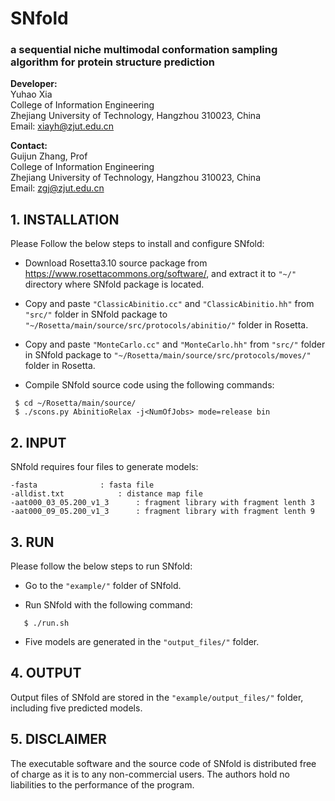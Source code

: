 # SNfold
### a sequential niche multimodal conformation sampling algorithm for protein structure prediction



**Developer:**   
                Yuhao Xia  
                College of Information Engineering  
                Zhejiang University of Technology, Hangzhou 310023, China  
		Email: xiayh@zjut.edu.cn  

**Contact:**  
                Guijun Zhang, Prof  
                College of Information Engineering  
                Zhejiang University of Technology, Hangzhou 310023, China  
                Email: zgj@zjut.edu.cn  

## 1. INSTALLATION
Please Follow the below steps to install and configure SNfold:

- Download Rosetta3.10 source package from https://www.rosettacommons.org/software/, and extract it to ``"~/"`` directory where SNfold package is located.

- Copy and paste ``"ClassicAbinitio.cc"`` and ``"ClassicAbinitio.hh"`` from ``"src/"`` folder in SNfold package to ``"~/Rosetta/main/source/src/protocols/abinitio/"`` folder in Rosetta.

- Copy and paste ``"MonteCarlo.cc"`` and ``"MonteCarlo.hh"`` from ``"src/"`` folder in SNfold package to ``"~/Rosetta/main/source/src/protocols/moves/"`` folder in Rosetta.

- Compile SNfold source code using the following commands:

```
 $ cd ~/Rosetta/main/source/
 $ ./scons.py AbinitioRelax -j<NumOfJobs> mode=release bin
```

## 2. INPUT
SNfold requires four files to generate models:

	-fasta				: fasta file
	-alldist.txt			: distance map file
	-aat000_03_05.200_v1_3		: fragment library with fragment lenth 3
	-aat000_09_05.200_v1_3		: fragment library with fragment lenth 9

## 3. RUN
Please follow the below steps to run SNfold:

- Go to the ``"example/"`` folder of SNfold.

- Run SNfold with the following command:

```
   $ ./run.sh
```

- Five models are generated in the ``"output_files/"`` folder.

## 4. OUTPUT
Output files of SNfold are stored in the ``"example/output_files/"`` folder, including five predicted models.

## 5. DISCLAIMER
The executable software and the source code of SNfold is distributed free of charge 
as it is to any non-commercial users. The authors hold no liabilities to the performance 
of the program.
